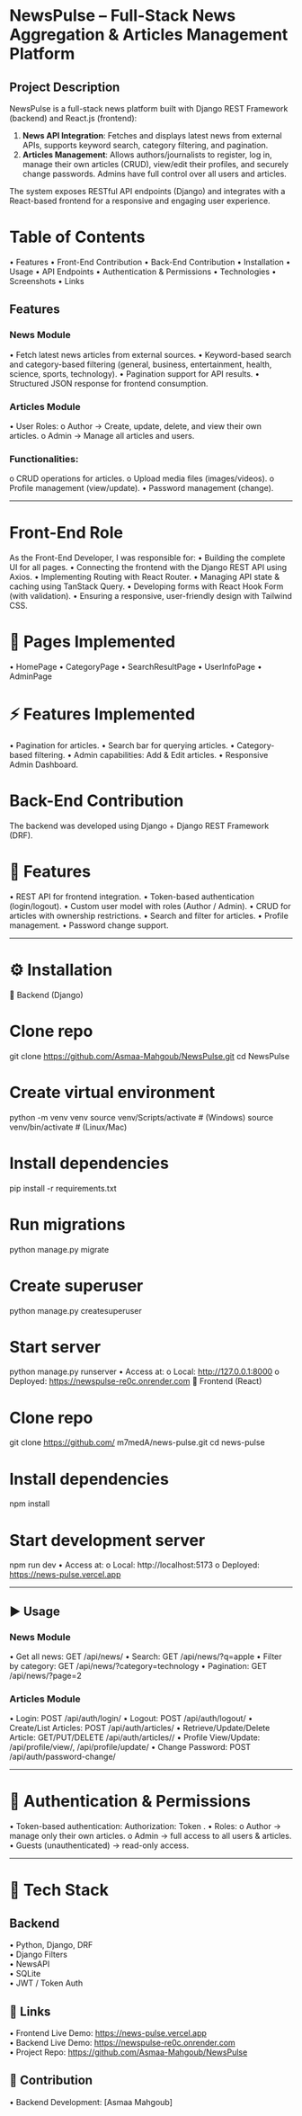 # NewsPulse – Full-Stack News Aggregation & Articles Management Platform

## Project Description
NewsPulse is a full-stack news platform built with Django REST Framework (backend) and React.js (frontend):
1.	**News API Integration**: Fetches and displays latest news from external APIs, supports keyword search, category filtering, and pagination.
2.	**Articles Management**: Allows authors/journalists to register, log in, manage their own articles (CRUD), view/edit their profiles, and securely change passwords. Admins have full control over all users and articles.
   
The system exposes RESTful API endpoints (Django) and integrates with a React-based frontend for a responsive and engaging user experience.

# Table of Contents
•	Features
•	Front-End Contribution
•	Back-End Contribution
•	Installation
•	Usage
•	API Endpoints
•	Authentication & Permissions
•	Technologies
•	Screenshots
•	Links

## Features
### News Module
•	Fetch latest news articles from external sources.
•	Keyword-based search and category-based filtering (general, business, entertainment, health, science, sports, technology).
•	Pagination support for API results.
•	Structured JSON response for frontend consumption.
### Articles Module
•	User Roles:
o	Author → Create, update, delete, and view their own articles.
o	Admin → Manage all articles and users.
### Functionalities:
o	CRUD operations for articles.
o	Upload media files (images/videos).
o	Profile management (view/update).
•	Password management (change).
________________________________________
# Front-End Role
As the Front-End Developer, I was responsible for:
•	Building the complete UI for all pages.
•	Connecting the frontend with the Django REST API using Axios.
•	Implementing Routing with React Router.
•	Managing API state & caching using TanStack Query.
•	Developing forms with React Hook Form (with validation).
•	Ensuring a responsive, user-friendly design with Tailwind CSS.
# 📄 Pages Implemented
•	HomePage
•	CategoryPage
•	SearchResultPage
•	UserInfoPage
•	AdminPage
# ⚡ Features Implemented
•	Pagination for articles.
•	Search bar for querying articles.
•	Category-based filtering.
•	Admin capabilities: Add & Edit articles.
•	Responsive Admin Dashboard.

# Back-End Contribution
The backend was developed using Django + Django REST Framework (DRF).
# 🔹 Features
•	REST API for frontend integration.
•	Token-based authentication (login/logout).
•	Custom user model with roles (Author / Admin).
•	CRUD for articles with ownership restrictions.
•	Search and filter for articles.
•	Profile management.
•	Password change support.
________________________________________
# ⚙️ Installation
🔹 Backend (Django)
# Clone repo
git clone https://github.com/Asmaa-Mahgoub/NewsPulse.git
cd NewsPulse

# Create virtual environment
python -m venv venv
source venv/Scripts/activate  # (Windows)
source venv/bin/activate      # (Linux/Mac)

# Install dependencies
pip install -r requirements.txt

# Run migrations
python manage.py migrate

# Create superuser
python manage.py createsuperuser

# Start server
python manage.py runserver
•	Access at:
o	Local: http://127.0.0.1:8000
o	Deployed: https://newspulse-re0c.onrender.com
🔹 Frontend (React)
# Clone repo
git clone https://github.com/ m7medA/news-pulse.git
cd news-pulse

# Install dependencies
npm install

# Start development server
npm run dev
•	Access at:
o	Local: http://localhost:5173
o	Deployed: https://news-pulse.vercel.app
________________________________________
## ▶ Usage
### News Module
•	Get all news: GET /api/news/
•	Search: GET /api/news/?q=apple
•	Filter by category: GET /api/news/?category=technology
•	Pagination: GET /api/news/?page=2
### Articles Module
•	Login: POST /api/auth/login/
•	Logout: POST /api/auth/logout/
•	Create/List Articles: POST /api/auth/articles/
•	Retrieve/Update/Delete Article: GET/PUT/DELETE /api/auth/articles/<id>/
•	Profile View/Update: /api/profile/view/, /api/profile/update/
•	Change Password: POST /api/auth/password-change/
________________________________________
# 🔐 Authentication & Permissions
•	Token-based authentication: Authorization: Token <user-token>.
•	Roles:
o	Author → manage only their own articles.
o	Admin → full access to all users & articles.
•	Guests (unauthenticated) → read-only access.
________________________________________
# 🧰 Tech Stack
## Backend
•	Python, Django, DRF  
•	Django Filters  
•	NewsAPI  
•	SQLite  
•	JWT / Token Auth    

## 🔗 Links
•	Frontend Live Demo: https://news-pulse.vercel.app  
•	Backend Live Demo: https://newspulse-re0c.onrender.com  
•	Project Repo: https://github.com/Asmaa-Mahgoub/NewsPulse  

## 👥 Contribution
•	Backend Development: [Asmaa Mahgoub]  

